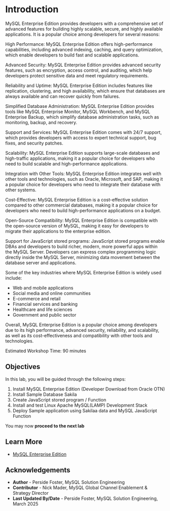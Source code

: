 # Introduction

MySQL Enterprise Edition provides developers with a comprehensive set of advanced features for building highly scalable, secure, and highly available applications. It is a popular choice among developers for several reasons:

High Performance: MySQL Enterprise Edition offers high-performance capabilities, including advanced indexing, caching, and query optimization, which enable developers to build fast and scalable applications.

Advanced Security: MySQL Enterprise Edition provides advanced security features, such as encryption, access control, and auditing, which help developers protect sensitive data and meet regulatory requirements.

Reliability and Uptime: MySQL Enterprise Edition includes features like replication, clustering, and high availability, which ensure that databases are always available and can recover quickly from failures.

Simplified Database Administration: MySQL Enterprise Edition provides tools like MySQL Enterprise Monitor, MySQL Workbench, and MySQL Enterprise Backup, which simplify database administration tasks, such as monitoring, backup, and recovery.

Support and Services: MySQL Enterprise Edition comes with 24/7 support, which provides developers with access to expert technical support, bug fixes, and security patches.

Scalability: MySQL Enterprise Edition supports large-scale databases and high-traffic applications, making it a popular choice for developers who need to build scalable and high-performance applications.

Integration with Other Tools: MySQL Enterprise Edition integrates well with other tools and technologies, such as Oracle, Microsoft, and SAP, making it a popular choice for developers who need to integrate their database with other systems.

Cost-Effective: MySQL Enterprise Edition is a cost-effective solution compared to other commercial databases, making it a popular choice for developers who need to build high-performance applications on a budget.

Open-Source Compatibility: MySQL Enterprise Edition is compatible with the open-source version of MySQL, making it easy for developers to migrate their applications to the enterprise edition.

Support for JavaScript stored programs: JavaScript stored programs enable DBAs and developers to build richer, modern, more powerful apps within the MySQL Server. Developers can express complex programming logic directly inside the MySQL Server, minimizing data movement between the database server and applications.

Some of the key industries where MySQL Enterprise Edition is widely used include:

- Web and mobile applications
- Social media and online communities
- E-commerce and retail
- Financial services and banking
- Healthcare and life sciences
- Government and public sector

Overall, MySQL Enterprise Edition is a popular choice among developers due to its high performance, advanced security, reliability, and scalability, as well as its cost-effectiveness and compatibility with other tools and technologies.

Estimated Workshop Time: 90 minutes

[](youtube:RJ9p5tUzlmY)


## Objectives

In this lab, you will be guided through the following steps:

1. Install MySQL Enterprise Edition (Developer Download from Oracle OTN) 
2. Install Sample Database Sakila
3. Create JavaScript stored program  / Function
4. Install and test Linux Apache MySQL(LAMP) Development Stack
5. Deploy Sample application using Sakilaa data and MySQL JavaScript Function

You may now **proceed to the next lab**

## Learn More

- [MySQL Enterprise Edition](https://www.oracle.com/mysql/enterprise/)

## Acknowledgements

- **Author** - Perside Foster, MySQL Solution Engineering
- **Contributor** - Nick Mader, MySQL Global Channel Enablement & Strategy Director
- **Last Updated By/Date** - Perside Foster, MySQL Solution Engineering, March  2025
